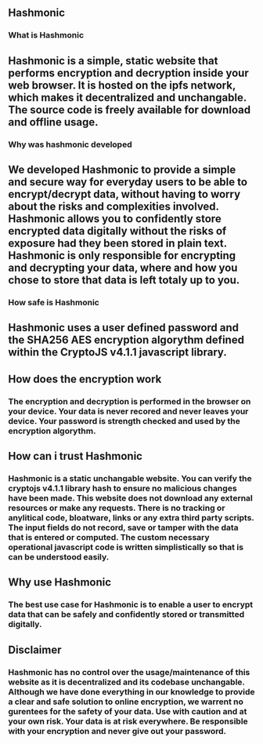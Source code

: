 ## Hashmonic


### What is Hashmonic
## Hashmonic is a simple, static website that performs encryption and decryption inside your web browser. It is hosted on the ipfs network, which makes it decentralized and unchangable. The source code is freely available for download and offline usage.

### Why was hashmonic developed
## We developed Hashmonic to provide a simple and secure way for everyday users to be able to encrypt/decrypt data, without having to worry about the risks and complexities involved. Hashmonic allows you to confidently store encrypted data digitally without the risks of exposure had they been stored in plain text. Hashmonic is only responsible for encrypting and decrypting your data, where and how you chose to store that data is left totaly up to you.

### How safe is Hashmonic
## Hashmonic uses a user defined password and the SHA256 AES encryption algorythm defined within the CryptoJS v4.1.1 javascript library.
 
## How does the encryption work
### The encryption and decryption is performed in the browser on your device. Your data is never recored and never leaves your device. Your password is strength checked and used by the encryption algorythm.
                
## How can i trust Hashmonic
### Hashmonic is a static unchangable website. You can verify the cryptojs v4.1.1 library hash to ensure no malicious changes have been made. This website does not download any external resources or make any requests. There is no tracking or anylitical code, bloatware, links or any extra third party scripts. The input fields do not record, save or tamper with the data that is entered or computed. The custom necessary operational javascript code is written simplistically so that is can be understood easily.

## Why use Hashmonic
### The best use case for Hashmonic is to enable a user to encrypt data that can be safely and confidently stored or transmitted digitally.

## Disclaimer
### Hashmonic has no control over the usage/maintenance of this website as it is decentralized and its codebase unchangable. Although we have done everything in our knowledge to provide a clear and safe solution to online encryption, we warrent no gurentees for the safety of your data. Use with caution and at your own risk. Your data is at risk everywhere. Be responsible with your encryption and never give out your password.
